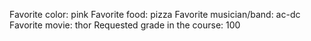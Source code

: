Favorite color: pink
Favorite food: pizza
Favorite musician/band: ac-dc
Favorite movie: thor
Requested grade in the course: 100
